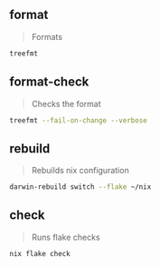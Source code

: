 ## format

> Formats

```sh
treefmt
```

## format-check

> Checks the format

```sh
treefmt --fail-on-change --verbose
```

## rebuild

> Rebuilds nix configuration

```sh
darwin-rebuild switch --flake ~/nix
```

## check

> Runs flake checks

```sh
nix flake check
```
